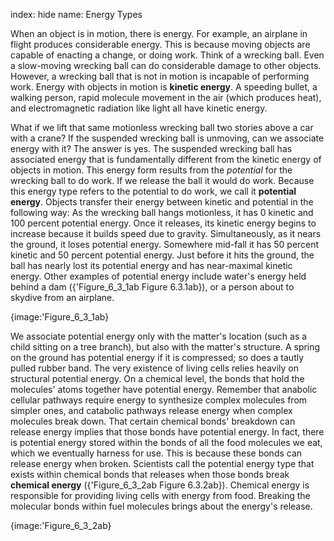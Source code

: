 index: hide
name: Energy Types

When an object is in motion, there is energy. For example, an airplane in flight produces considerable energy. This is because moving objects are capable of enacting a change, or doing work. Think of a wrecking ball. Even a slow-moving wrecking ball can do considerable damage to other objects. However, a wrecking ball that is not in motion is incapable of performing work. Energy with objects in motion is  **kinetic energy**. A speeding bullet, a walking person, rapid molecule movement in the air (which produces heat), and electromagnetic radiation like light all have kinetic energy.

What if we lift that same motionless wrecking ball two stories above a car with a crane? If the suspended wrecking ball is unmoving, can we associate energy with it? The answer is yes. The suspended wrecking ball has associated energy that is fundamentally different from the kinetic energy of objects in motion. This energy form results from the  *potential* for the wrecking ball to do work. If we release the ball it would do work. Because this energy type refers to the potential to do work, we call it  **potential energy**. Objects transfer their energy between kinetic and potential in the following way: As the wrecking ball hangs motionless, it has 0 kinetic and 100 percent potential energy. Once it releases, its kinetic energy begins to increase because it builds speed due to gravity. Simultaneously, as it nears the ground, it loses potential energy. Somewhere mid-fall it has 50 percent kinetic and 50 percent potential energy. Just before it hits the ground, the ball has nearly lost its potential energy and has near-maximal kinetic energy. Other examples of potential energy include water's energy held behind a dam ({'Figure_6_3_1ab Figure 6.3.1ab}), or a person about to skydive from an airplane.


{image:'Figure_6_3_1ab}
        

We associate potential energy only with the matter's location (such as a child sitting on a tree branch), but also with the matter's structure. A spring on the ground has potential energy if it is compressed; so does a tautly pulled rubber band. The very existence of living cells relies heavily on structural potential energy. On a chemical level, the bonds that hold the molecules' atoms together have potential energy. Remember that anabolic cellular pathways require energy to synthesize complex molecules from simpler ones, and catabolic pathways release energy when complex molecules break down. That certain chemical bonds' breakdown can release energy implies that those bonds have potential energy. In fact, there is potential energy stored within the bonds of all the food molecules we eat, which we eventually harness for use. This is because these bonds can release energy when broken. Scientists call the potential energy type that exists within chemical bonds that releases when those bonds break  **chemical energy** ({'Figure_6_3_2ab Figure 6.3.2ab}). Chemical energy is responsible for providing living cells with energy from food. Breaking the molecular bonds within fuel molecules brings about the energy's release.


{image:'Figure_6_3_2ab}
        
